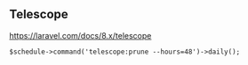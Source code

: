 ## Telescope

https://laravel.com/docs/8.x/telescope

```
$schedule->command('telescope:prune --hours=48')->daily();
```
